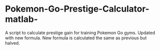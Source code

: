 # Pokemon-Go-Prestige-Calculator-matlab-
A script to calculate prestige gain for training Pokemon Go gyms. Updated with new formula. New formula is calculated the same as previous but halved.

